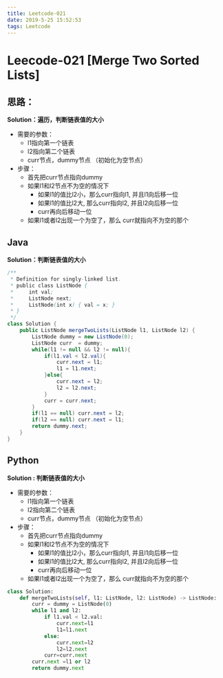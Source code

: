 ```yaml
---
title: Leetcode-021
date: 2019-5-25 15:52:53
tags: Leetcode
---
```


# Leecode-021 [Merge Two Sorted Lists]

## 思路：

**Solution：遍历，判断链表值的大小**

- 需要的参数：
  - l1指向第一个链表
  - l2指向第二个链表
  - curr节点，dummy节点 （初始化为空节点）
- 步骤：
  - 首先把curr节点指向dummy
  - 如果l1和l2节点不为空的情况下
    - 如果l1的值比l2小，那么curr指向l1, 并且l1向后移一位
    - 如果l1的值比l2大,   那么curr指向l2, 并且l2向后移一位
    - curr再向后移动一位
  - 如果l1或者l2出现一个为空了，那么 curr就指向不为空的那个

<!--more-->

## Java

**Solution：判断链表值的大小**

```java
/**
 * Definition for singly-linked list.
 * public class ListNode {
 *     int val;
 *     ListNode next;
 *     ListNode(int x) { val = x; }
 * }
 */
class Solution {
    public ListNode mergeTwoLists(ListNode l1, ListNode l2) {
        ListNode dummy = new ListNode(0);
        ListNode curr  = dummy;
        while(l1 != null && l2 != null){
            if(l1.val < l2.val){
                curr.next = l1;
                l1 = l1.next;
            }else{
                curr.next = l2;
                l2 = l2.next;
            }
            curr = curr.next;
        }
        if(l1 == null) curr.next = l2;
        if(l2 == null) curr.next = l1;
        return dummy.next;
    }
}
```

## Python 



**Solution : 判断链表值的大小**

- 需要的参数：
  - l1指向第一个链表
  - l2指向第二个链表
  - curr节点，dummy节点 （初始化为空节点）
- 步骤：
  - 首先把curr节点指向dummy
  - 如果l1和l2节点不为空的情况下
    - 如果l1的值比l2小，那么curr指向l1, 并且l1向后移一位
    - 如果l1的值比l2大,   那么curr指向l2, 并且l2向后移一位
    - curr再向后移动一位
  - 如果l1或者l2出现一个为空了，那么 curr就指向不为空的那个

```python
class Solution:
    def mergeTwoLists(self, l1: ListNode, l2: ListNode) -> ListNode:
        curr = dummy = ListNode(0)
        while l1 and l2:
            if l1.val < l2.val:
                curr.next=l1
                l1=l1.next
            else:
                curr.next=l2
                l2=l2.next
            curr=curr.next
        curr.next =l1 or l2
        return dummy.next
```



